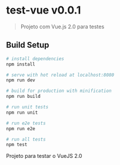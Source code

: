 # test-vue v0.0.1

> Projeto com Vue.js 2.0 para testes

## Build Setup

``` bash
# install dependencies
npm install

# serve with hot reload at localhost:8080
npm run dev

# build for production with minification
npm run build

# run unit tests
npm run unit

# run e2e tests
npm run e2e

# run all tests
npm test
```

Projeto para testar o VueJS 2.0
